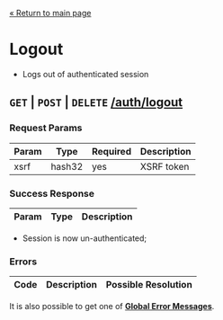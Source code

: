 [&laquo; Return to main page](../../README.md)

# Logout

* Logs out of authenticated session

## `GET` | `POST` | `DELETE` [/auth/logout]()

### Request Params

Param | Type | Required | Description
--- | --- | --- | ---
xsrf | hash32 | yes | XSRF token

### Success Response

Param | Type |  Description
--- | --- | --- 

* Session is now un-authenticated;

### Errors

Code | Description| Possible Resolution
--- | --- | ---

It is also possible to get one of [**Global Error Messages**](../../README.md#global-error-messages).